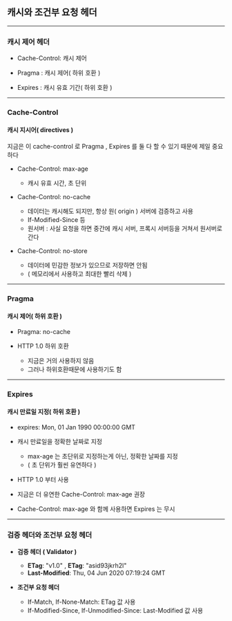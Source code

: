## 캐시와 조건부 요청 헤더

---

### 캐시 제어 헤더

- Cache-Control: 캐시 제어


- Pragma : 캐시 제어( 하위 호환 )


- Expires : 캐시 유효 기간( 하위 호환 )

---

### Cache-Control
#### 캐시 지시어( directives )

지금은 이 cache-control 로 Pragma , Expires 를 둘 다 할 수 있기 때문에 제일 중요하다

- Cache-Control: max-age
  - 캐시 유효 시간, 초 단위


- Cache-Control: no-cache
  - 데이터는 캐시해도 되지만, 항상 원( origin ) 서버에 검증하고 사용
  - If-Modified-Since 등
  - 원서버 : 사실 요청을 하면 중간에 캐시 서버, 프록시 서버등을 거쳐서 원서버로 간다

- Cache-Control: no-store
  - 데이터에 민감한 정보가 있으므로 저장하면 안됨
  - ( 메모리에서 사용하고 최대한 빨리 삭제 )

---

### Pragma
#### 캐시 제어( 하위 호환 )

- Pragma: no-cache


- HTTP 1.0 하위 호환
  - 지금은 거의 사용하지 않음
  - 그러나 하위호환때문에 사용하기도 함


---

### Expires
#### 캐시 만료일 지정( 하위 호환 )

- expires: Mon, 01 Jan 1990 00:00:00 GMT


- 캐시 만료일을 정확한 날짜로 지정
  - max-age 는 초단위로 지정하는게 아닌, 정확한 날짜를 지정
  - ( 초 단위가 훨씬 유연하다 )


- HTTP 1.0 부터 사용


- 지금은 더 유연한 Cache-Control: max-age 권장


- Cache-Control: max-age 와 함께 사용하면 Expires 는 무시

---

### 검증 헤더와 조건부 요청 헤더

- **검증 헤더 ( Validator )**
  - **ETag**: "v1.0" , **ETag**: "asid93jkrh2l"
  - **Last-Modified**: Thu, 04 Jun 2020 07:19:24 GMT


- **조건부 요청 헤더**
  - If-Match, If-None-Match: ETag 값 사용
  - If-Modified-Since, If-Unmodified-Since: Last-Modified 값 사용